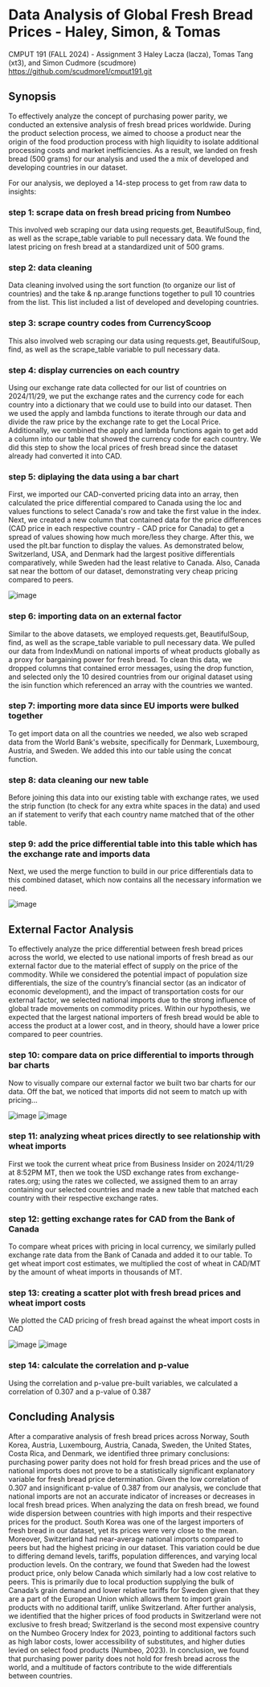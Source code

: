 # Data Analysis of Global Fresh Bread Prices - Haley, Simon, & Tomas
CMPUT 191 (FALL 2024) - Assignment 3
Haley Lacza (lacza), Tomas Tang (xt3), and Simon Cudmore (scudmore)
https://github.com/scudmore1/cmput191.git

## Synopsis

To effectively analyze the concept of purchasing power parity, we conducted an extensive analysis of fresh bread prices worldwide. During the product selection process, we aimed to choose a product near the origin of the food production process with high liquidity to isolate additional processing costs and market inefficiencies. As a result, we landed on fresh bread (500 grams) for our analysis and used the a mix of developed and developing countries in our dataset.

For our analysis, we deployed a 14-step process to get from raw data to insights:

### step 1: scrape data on fresh bread pricing from Numbeo
This involved web scraping our data using requests.get, BeautifulSoup, find, as well as the scrape_table variable to pull necessary data. We found the latest pricing on fresh bread at a standardized unit of 500 grams.

### step 2: data cleaning
Data cleaning involved using the sort function (to organize our list of countries) and the take & np.arange functions together to pull 10 countries from the list. This list included a list of developed and developing countries. 

### step 3: scrape country codes from CurrencyScoop
This also involved web scraping our data using requests.get, BeautifulSoup, find, as well as the scrape_table variable to pull necessary data. 

### step 4: display currencies on each country
Using our exchange rate data collected for our list of countries on 2024/11/29, we put the exchange rates and the currency code for each country into a dictionary that we could use to build into our dataset. Then we used the apply and lambda functions to iterate through our data and divide the raw price by the exchange rate to get the Local Price. Additionally, we combined the apply and lambda functions again to get add a column into our table that showed the currency code for each country. We did this step to show the local prices of fresh bread since the dataset already had converted it into CAD.

### step 5: diplaying the data using a bar chart
First, we imported our CAD-converted pricing data into an array, then calculated the price differential compared to Canada using the loc and values functions to select Canada's row and take the first value in the index. Next, we  created a new column that contained data for the price differences (CAD price in each respective country - CAD price for Canada) to get a spread of values showing how much more/less they charge. After this, we used the plt.bar function to display the values. As demonstrated below, Switzerland, USA, and Denmark had the largest positive differentials comparatively, while Sweden had the least relative to Canada. Also, Canada sat near the bottom of our dataset, demonstrating very cheap pricing compared to peers.

![image](https://github.com/user-attachments/assets/b4474c24-0baa-4457-9808-ac51f50268e3)

### step 6: importing data on an external factor
Similar to the above datasets, we employed requests.get, BeautifulSoup, find, as well as the scrape_table variable to pull necessary data. We pulled our data from IndexMundi on national imports of wheat products globally as a proxy for bargaining power for fresh bread. To clean this data, we dropped columns that contained error messages, using the drop function, and selected only the 10 desired countries from our original dataset using the isin function which referenced an array with the countries we wanted.

### step 7: importing more data since EU imports were bulked together
To get import data on all the countries we needed, we also web scraped data from the World Bank's website, specifically for Denmark, Luxembourg, Austria, and Sweden. We added this into our table using the concat function.

### step 8: data cleaning our new table 
Before joining this data into our existing table with exchange rates, we used the strip function (to check for any extra white spaces in the data) and used an if statement to verify that each country name matched that of the other table. 

### step 9: add the price differential table into this table which has the exchange rate and imports data
Next, we used the merge function to build in our price differentials data to this combined dataset, which now contains all the necessary information we need.

![image](https://github.com/user-attachments/assets/baa05547-86ca-4c46-93d3-c09418b1403e)


## External Factor Analysis

To effectively analyze the price differential between fresh bread prices across the world,
we elected to use national imports of fresh bread as our external factor due to the material effect of supply on the price of the commodity. While we considered the potential impact of population size differentials, the size of the country’s financial sector (as an indicator of economic development), and the impact of transportation costs for our external factor, we selected national imports due to the strong influence of global trade movements on commodity prices. Within our hypothesis, we expected that the largest national importers of fresh bread would be able to access the product at a lower cost, and in theory, should have a lower price compared to peer countries.

### step 10: compare data on price differential to imports through bar charts
Now to visually compare our external factor we built two bar charts for our data. Off the bat, we noticed that imports did not seem to match up with pricing...

![image](https://github.com/user-attachments/assets/43bb81c1-ddec-40f2-80e6-81873efac02e) ![image](https://github.com/user-attachments/assets/b071bc72-8d41-4580-95cd-8da538dfef57)

### step 11: analyzing wheat prices directly to see relationship with wheat imports
First we took the current wheat price from Business Insider on 2024/11/29 at 8:52PM MT, then we took the USD exchange rates from exchange-rates.org; using the rates we collected, we assigned them to an array containing our selected countries and made a new table that matched each country with their respective exchange rates.

### step 12: getting exchange rates for CAD from the Bank of Canada
To compare wheat prices with pricing in local currency, we similarly pulled exchange rate data from the Bank of Canada and added it to our table. To get wheat import cost estimates, we multiplied the cost of wheat in CAD/MT by the amount of wheat imports in thousands of MT. 

### step 13: creating a scatter plot with fresh bread prices and wheat import costs
We plotted the CAD pricing of fresh bread against the wheat import costs in CAD

![image](https://github.com/user-attachments/assets/b981b7d3-8ede-4d13-92e1-24b2264bad77)
![image](https://github.com/user-attachments/assets/cceab1b6-7ea5-43bd-b70d-0230b5ec812f)

### step 14: calculate the correlation and p-value
Using the correlation and p-value pre-built variables, we calculated a correlation of 0.307 and a p-value of 0.387


## Concluding Analysis

After a comparative analysis of fresh bread prices across Norway, South Korea, Austria,
Luxembourg, Austria, Canada, Sweden, the United States, Costa Rica, and Denmark, we identified three primary conclusions: purchasing power parity does not hold for fresh bread prices and the use of national imports does not prove to be a statistically significant explanatory variable for fresh bread price determination. Given the low correlation of 0.307 and insignificant p-value of 0.387 from our analysis, we conclude that national imports are not an accurate indicator of increases or decreases in local fresh bread prices. When analyzing the data on fresh bread, we found wide dispersion between countries with high imports and their respective prices for the product. South Korea was one of the largest importers of fresh bread in our dataset, yet its prices were very close to the mean. Moreover, Switzerland had near-average national imports compared to peers but had the highest pricing in our dataset. This variation could be due to differing demand levels, tariffs, population differences, and varying local production levels. On the contrary, we found that Sweden had the lowest product price, only below Canada which similarly had a low cost relative to peers. This is primarily due to local production supplying the bulk of Canada’s grain demand and lower relative tariffs for Sweden given that they are a part of the European Union which allows them to import grain products with no additional tariff, unlike Switzerland. After further analysis, we identified that the higher prices of food products in Switzerland were not exclusive to fresh bread; Switzerland is the second most expensive country on the Numbeo Grocery Index for 2023, pointing to additional factors such as high labor costs, lower accessibility of substitutes, and higher duties levied on select food products (Numbeo, 2023). In conclusion, we found that purchasing power parity does not hold for fresh bread across the world, and a multitude of factors contribute to the wide differentials between countries.
